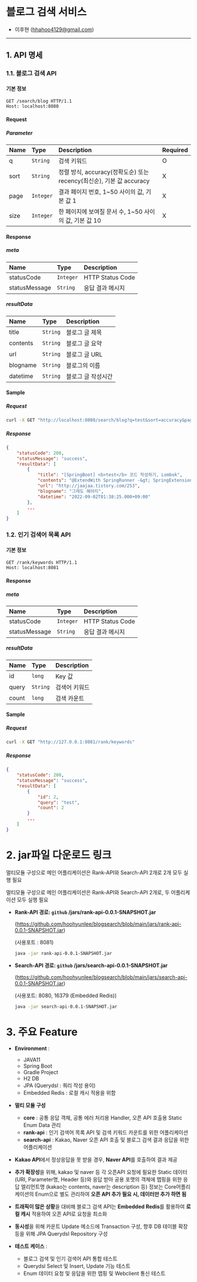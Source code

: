 # 블로그 검색 서비스

- 이후현 (hhahoo4129@gmail.com)

---



## 1. API 명세

### 1.1. 블로그 검색 API

#### 기본 정보

```http
GET /search/blog HTTP/1.1
Host: localhost:8080
```

#### Request

##### Parameter

| Name | Type      | Description                                                  | Required |
| :--- | :-------- | :----------------------------------------------------------- | :------- |
| q    | `String`  | 검색 키워드                                                  | O        |
| sort | `String`  | 정렬 방식, accuracy(정확도순) 또는 recency(최신순), 기본 값 accuracy | X        |
| page | `Integer` | 결과 페이지 번호, 1~50 사이의 값, 기본 값 1                  | X        |
| size | `Integer` | 한 페이지에 보여질 문서 수, 1~50 사이의 값, 기본 값 10       | X        |

#### Response

##### meta

| Name          | Type      | Description      |
| :------------ | :-------- | :--------------- |
| statusCode    | `Integer` | HTTP Status Code |
| statusMessage | `String`  | 응답 결과 메시지 |

##### resultData

| Name      | Type     | Description                                                  |
| :-------- | :------- | :----------------------------------------------------------- |
| title     | `String` | 블로그 글 제목                                               |
| contents  | `String` | 블로그 글 요약                                               |
| url       | `String` | 블로그 글 URL                                                |
| blogname  | `String` | 블로그의 이름                                                |
| datetime  | `String` | 블로그 글 작성시간                                           |

#### Sample

##### Request

```bash
curl -X GET "http://localhost:8080/search/blog?q=test&sort=accuracy&page=1&size=10"
```

##### Response

```json
{
    "statusCode": 200,
    "statusMessage": "success",
    "resultData": [
        {
            "title": "[SpringBoot] <b>test</b> 코드 작성하기, Lombok",
            "contents": "@ExtendWith SpringRunner -&gt; SpringExtension @After/@Before -&gt; @AfterEach/@BeforeEach package com.talk.about.web; import org.junit.jupiter.api.<b>Test</b>; import org.junit.jupiter.api.extension.ExtendWith; import org.springframework.beans.factory.annotation.Autowired; import org.springframework.boot...",
            "url": "http://jaajaa.tistory.com/253",
            "blogname": "그래도 해야지",
            "datetime": "2022-09-02T01:38:25.000+09:00"
        },
        ...
    ]
}
```



### 1.2. 인기 검색어 목록 API

#### 기본 정보

```http
GET /rank/keywords HTTP/1.1
Host: localhost:8081
```

#### Response

##### meta

| Name          | Type      | Description      |
| :------------ | :-------- | :--------------- |
| statusCode    | `Integer` | HTTP Status Code |
| statusMessage | `String`  | 응답 결과 메시지 |

##### resultData

| Name  | Type     | Description   |
| :---- | :------- | :------------ |
| id    | `long`   | Key 값        |
| query | `String` | 검색어 키워드 |
| count | `long`   | 검색 카운트   |

#### Sample

##### Request

```bash
curl -X GET "http://127.0.0.1:8081/rank/keywords"
```

##### Response

```json
{
    "statusCode": 200,
    "statusMessage": "success",
    "resultData": [
        {
            "id": 2,
            "query": "test",
            "count": 2
        }
        ...
    ]
}
```



# 2. jar파일 다운로드 링크
멀티모듈 구성으로 메인 어플리케이션은 Rank-API와 Search-API 2개로 2개 모두 실행 필요

멀티모듈 구성으로 메인 어플리케이션은 Rank-API와 Search-API 2개로, 두 어플리케이션 모두 실행 필요

- **Rank-API 경로: `github` /jars/rank-api-0.0.1-SNAPSHOT.jar**

  (https://github.com/hoohyunlee/blogsearch/blob/main/jars/rank-api-0.0.1-SNAPSHOT.jar)

  (사용포트 : 8081)

  ```bash
  java -jar rank-api-0.0.1-SNAPSHOT.jar
  ```

  

- **Search-API 경로: `github` /jars/search-api-0.0.1-SNAPSHOT.jar**

  (https://github.com/hoohyunlee/blogsearch/blob/main/jars/search-api-0.0.1-SNAPSHOT.jar)

  (사용포트: 8080, 16379 (Embedded Redis))
  
  ```bash
  java -jar search-api-0.0.1-SNAPSHOT.jar
  ```
  
  



# 3. 주요 Feature

- **Environment** : 
  - JAVA11
  - Spring Boot
  - Gradle Project
  - H2 DB
  - JPA (Querydsl : 쿼리 작성 용이)
  - Embedded Redis : 로컬 캐시 적용을 위함

- **멀티 모듈 구성**
  - **core** : 공통 응답 객체, 공통 에러 처리용 Handler, 오픈 API 호출용 Static Enum Data 관리
  - **rank-api** : 인기 검색어 목록 API 및 검색 키워드 카운트를 위한 어플리케이션
  - **search-api** : Kakao, Naver 오픈 API 호출 및 블로그 검색 결과 응답을 위한 어플리케이션
- **Kakao API**에서 정상응답을 못 받을 경우, **Naver API**를 호출하여 결과 제공
- **추가 확장성**을 위해, kakao 및 naver 등 각 오픈API 요청에 필요한 Static 데이터 (URI, Parameter명, Header 등)와 응답 받아 공용 포맷의 객체에 맵핑을 위한 응답 엘리먼트명 (kakao는 contents, naver는 description 등) 정보는 Core어플리케이션의 Enum으로 별도 관리하여 **오픈 API 추가 필요 시, 데이터만 추가 하면 됨**
- **트래픽이 많은 상황**을 대비해 블로그 검색 API는 **Embedded Redis**를 활용하여 **로컬 캐시** 적용하여 오픈 API로 요청을 최소화
- **동시성**을 위해 카운트 Update 메소드에 Transaction 구성, 향후 DB 테이블 확장 등을 위해 JPA Querydsl Repository 구성
- **테스트 케이스** : 
  - 블로그 검색 및 인기 검색어 API 통합 테스트 
  - Querydsl Select 및 Insert, Update 기능 테스트 
  - Enum 데이터 요청 및 응답을 위한 맵핑 및 Webclient 통신 테스트 







